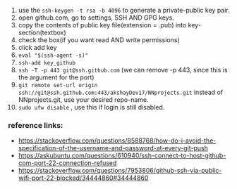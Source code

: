 1. use the `ssh-keygen -t rsa -b 4096` to generate a private-public key pair.
2. open github.com, go to settings, SSH AND GPG keys.
3. copy the contents of public key file(extension = .pub) into key-section(textbox)
4. check the box(if you want read AND write permissions)
5. click add key
6. `eval "$(ssh-agent -s)"`
7. `ssh-add key_github`
8. `ssh -T -p 443 git@ssh.github.com` (we can remove -p 443, since this is the argument for the port)
9. `git remote set-url origin ssh://git@ssh.github.com:443/akshayDev17/NNprojects.git`
   instead of NNprojects.git, use your desired repo-name.
10. `sudo ufw disable` , use this if login is still disabled.



### reference links:

* https://stackoverflow.com/questions/8588768/how-do-i-avoid-the-specification-of-the-username-and-password-at-every-git-push
* https://askubuntu.com/questions/610940/ssh-connect-to-host-github-com-port-22-connection-refused
* https://stackoverflow.com/questions/7953806/github-ssh-via-public-wifi-port-22-blocked/34444860#34444860
